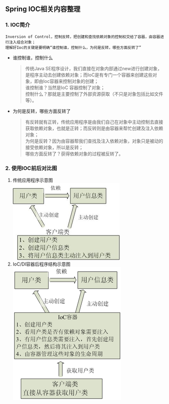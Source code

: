 ## Spring IOC相关内容整理
### 1. IOC简介
    Inversion of Control，控制反转，把创建和查找依赖对象的控制权交给了容器，由容器进行注入组合对象；
    理解好Ioc的关键是要明确“谁控制谁，控制什么，为何是反转，哪些方面反转了”

* 谁控制谁，控制什么
  > 传统Java SE程序设计，我们直接在对象内部通过new进行创建对象，是程序主动去创建依赖对象；而IoC是有专门一个容器来创建这些对象，即由Ioc容器来控制对象的创建；
  > </br>谁控制谁？当然是IoC 容器控制了对象；
  > </br>控制什么？那就是主要控制了外部资源获取（不只是对象包括比如文件等）。
* 为何是反转，哪些方面反转了
  > 有反转就有正转，传统应用程序是由我们自己在对象中主动控制去直接获取依赖对象，也就是正转；而反转则是由容器来帮忙创建及注入依赖对象；
  > </br>为何是反转？因为由容器帮我们查找及注入依赖对象，对象只是被动的接受依赖对象，所以是反转；
  > </br>哪些方面反转了？获得依赖对象的过程被反转了。

### 2. 使用IOC前后对比图
1. 传统应用程序示意图
   </br>![传统应用程序示意图.png](/spring/resource/传统应用程序示意图.png)
2. IoC/DI容器后程序结构示意图
   </br>![IoC/DI容器后程序结构示意图.png](/spring/resource/IoC_DI容器后程序结构示意图.png)

